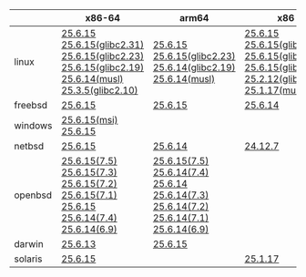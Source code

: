 ||x86-64|arm64|x86|ppc64le|armv7|armel|
| --- | --- | --- | --- | --- | --- | --- |
|linux|[25.6.15](https://github.com/roswell/sbcl_head/releases/download/25.6.15/sbcl-25.6.15-x86-64-linux-binary.tar.bz2)<br />[25.6.15(glibc2.31)](https://github.com/roswell/sbcl_head/releases/download/25.6.15/sbcl-25.6.15-x86-64-linux-glibc2.31-binary.tar.bz2)<br />[25.6.15(glibc2.23)](https://github.com/roswell/sbcl_head/releases/download/25.6.15/sbcl-25.6.15-x86-64-linux-glibc2.23-binary.tar.bz2)<br />[25.6.15(glibc2.19)](https://github.com/roswell/sbcl_head/releases/download/25.6.15/sbcl-25.6.15-x86-64-linux-glibc2.19-binary.tar.bz2)<br />[25.6.14(musl)](https://github.com/roswell/sbcl_head/releases/download/25.6.14/sbcl-25.6.14-x86-64-linux-musl-binary.tar.bz2)<br />[25.3.5(glibc2.10)](https://github.com/roswell/sbcl_head/releases/download/25.3.5/sbcl-25.3.5-x86-64-linux-glibc2.10-binary.tar.bz2)<br />|[25.6.15](https://github.com/roswell/sbcl_head/releases/download/25.6.15/sbcl-25.6.15-arm64-linux-binary.tar.bz2)<br />[25.6.15(glibc2.23)](https://github.com/roswell/sbcl_head/releases/download/25.6.15/sbcl-25.6.15-arm64-linux-glibc2.23-binary.tar.bz2)<br />[25.6.14(glibc2.19)](https://github.com/roswell/sbcl_head/releases/download/25.6.14/sbcl-25.6.14-arm64-linux-glibc2.19-binary.tar.bz2)<br />[25.6.14(musl)](https://github.com/roswell/sbcl_head/releases/download/25.6.14/sbcl-25.6.14-arm64-linux-musl-binary.tar.bz2)<br />|[25.6.15](https://github.com/roswell/sbcl_head/releases/download/25.6.15/sbcl-25.6.15-x86-linux-binary.tar.bz2)<br />[25.6.15(glibc2.31)](https://github.com/roswell/sbcl_head/releases/download/25.6.15/sbcl-25.6.15-x86-linux-glibc2.31-binary.tar.bz2)<br />[25.6.15(glibc2.23)](https://github.com/roswell/sbcl_head/releases/download/25.6.15/sbcl-25.6.15-x86-linux-glibc2.23-binary.tar.bz2)<br />[25.6.15(glibc2.19)](https://github.com/roswell/sbcl_head/releases/download/25.6.15/sbcl-25.6.15-x86-linux-glibc2.19-binary.tar.bz2)<br />[25.2.12(glibc2.10)](https://github.com/roswell/sbcl_head/releases/download/25.2.12/sbcl-25.2.12-x86-linux-glibc2.10-binary.tar.bz2)<br />[25.1.17(musl)](https://github.com/roswell/sbcl_head/releases/download/25.1.17/sbcl-25.1.17-x86-linux-musl-binary.tar.bz2)<br />|[25.6.15](https://github.com/roswell/sbcl_head/releases/download/25.6.15/sbcl-25.6.15-ppc64le-linux-binary.tar.bz2)<br />[25.6.15(glibc2.23)](https://github.com/roswell/sbcl_head/releases/download/25.6.15/sbcl-25.6.15-ppc64le-linux-glibc2.23-binary.tar.bz2)<br />[25.6.15(glibc2.19)](https://github.com/roswell/sbcl_head/releases/download/25.6.15/sbcl-25.6.15-ppc64le-linux-glibc2.19-binary.tar.bz2)<br />|[25.6.14](https://github.com/roswell/sbcl_head/releases/download/25.6.14/sbcl-25.6.14-armv7-linux-binary.tar.bz2)<br />|[25.1.17](https://github.com/roswell/sbcl_head/releases/download/25.1.17/sbcl-25.1.17-armel-linux-binary.tar.bz2)<br />|
|freebsd|[25.6.15](https://github.com/roswell/sbcl_head/releases/download/25.6.15/sbcl-25.6.15-x86-64-freebsd-binary.tar.bz2)<br />|[25.6.15](https://github.com/roswell/sbcl_head/releases/download/25.6.15/sbcl-25.6.15-arm64-freebsd-binary.tar.bz2)<br />|[25.6.14](https://github.com/roswell/sbcl_head/releases/download/25.6.14/sbcl-25.6.14-x86-freebsd-binary.tar.bz2)<br />||||
|windows|[25.6.15(msi)](https://github.com/roswell/sbcl_head/releases/download/25.6.15/sbcl-25.6.15-x86-64-windows-binary.msi)<br />[25.6.15](https://github.com/roswell/sbcl_head/releases/download/25.6.15/sbcl-25.6.15-x86-64-windows-binary.tar.bz2)<br />||||||
|netbsd|[25.6.15](https://github.com/roswell/sbcl_head/releases/download/25.6.15/sbcl-25.6.15-x86-64-netbsd-binary.tar.bz2)<br />|[25.6.14](https://github.com/roswell/sbcl_head/releases/download/25.6.14/sbcl-25.6.14-arm64-netbsd-binary.tar.bz2)<br />|[24.12.7](https://github.com/roswell/sbcl_head/releases/download/24.12.7/sbcl-24.12.7-x86-netbsd-binary.tar.bz2)<br />||||
|openbsd|[25.6.15(7.5)](https://github.com/roswell/sbcl_head/releases/download/25.6.15/sbcl-25.6.15-x86-64-openbsd-7.5-binary.tar.bz2)<br />[25.6.15(7.3)](https://github.com/roswell/sbcl_head/releases/download/25.6.15/sbcl-25.6.15-x86-64-openbsd-7.3-binary.tar.bz2)<br />[25.6.15(7.2)](https://github.com/roswell/sbcl_head/releases/download/25.6.15/sbcl-25.6.15-x86-64-openbsd-7.2-binary.tar.bz2)<br />[25.6.15(7.1)](https://github.com/roswell/sbcl_head/releases/download/25.6.15/sbcl-25.6.15-x86-64-openbsd-7.1-binary.tar.bz2)<br />[25.6.15](https://github.com/roswell/sbcl_head/releases/download/25.6.15/sbcl-25.6.15-x86-64-openbsd-binary.tar.bz2)<br />[25.6.14(7.4)](https://github.com/roswell/sbcl_head/releases/download/25.6.14/sbcl-25.6.14-x86-64-openbsd-7.4-binary.tar.bz2)<br />[25.6.14(6.9)](https://github.com/roswell/sbcl_head/releases/download/25.6.14/sbcl-25.6.14-x86-64-openbsd-6.9-binary.tar.bz2)<br />|[25.6.15(7.5)](https://github.com/roswell/sbcl_head/releases/download/25.6.15/sbcl-25.6.15-arm64-openbsd-7.5-binary.tar.bz2)<br />[25.6.14(7.4)](https://github.com/roswell/sbcl_head/releases/download/25.6.14/sbcl-25.6.14-arm64-openbsd-7.4-binary.tar.bz2)<br />[25.6.14](https://github.com/roswell/sbcl_head/releases/download/25.6.14/sbcl-25.6.14-arm64-openbsd-binary.tar.bz2)<br />[25.6.14(7.3)](https://github.com/roswell/sbcl_head/releases/download/25.6.14/sbcl-25.6.14-arm64-openbsd-7.3-binary.tar.bz2)<br />[25.6.14(7.2)](https://github.com/roswell/sbcl_head/releases/download/25.6.14/sbcl-25.6.14-arm64-openbsd-7.2-binary.tar.bz2)<br />[25.6.14(7.1)](https://github.com/roswell/sbcl_head/releases/download/25.6.14/sbcl-25.6.14-arm64-openbsd-7.1-binary.tar.bz2)<br />[25.6.14(6.9)](https://github.com/roswell/sbcl_head/releases/download/25.6.14/sbcl-25.6.14-arm64-openbsd-6.9-binary.tar.bz2)<br />|||||
|darwin|[25.6.13](https://github.com/roswell/sbcl_head/releases/download/25.6.13/sbcl-25.6.13-x86-64-darwin-binary.tar.bz2)<br />|[25.6.15](https://github.com/roswell/sbcl_head/releases/download/25.6.15/sbcl-25.6.15-arm64-darwin-binary.tar.bz2)<br />|||||
|solaris|[25.6.15](https://github.com/roswell/sbcl_head/releases/download/25.6.15/sbcl-25.6.15-x86-64-solaris-binary.tar.bz2)<br />||[25.1.17](https://github.com/roswell/sbcl_head/releases/download/25.1.17/sbcl-25.1.17-x86-solaris-binary.tar.bz2)<br />||||
